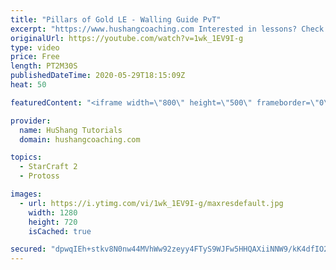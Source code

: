 ```yaml
---
title: "Pillars of Gold LE - Walling Guide PvT"
excerpt: "https://www.hushangcoaching.com Interested in lessons? Check out the website for more information ------------------------------------------------------------------------------------------------------- Want to support HuShang Tutorials directly? Patreon is a website where you can contribute a monthly"
originalUrl: https://youtube.com/watch?v=1wk_1EV9I-g
type: video
price: Free
length: PT2M30S
publishedDateTime: 2020-05-29T18:15:09Z
heat: 50

featuredContent: "<iframe width=\"800\" height=\"500\" frameborder=\"0\" src=\"https://www.youtube.com/embed/1wk_1EV9I-g\" allow=\"accelerometer; autoplay; encrypted-media; gyroscope; picture-in-picture\" allowfullscreen></iframe>"

provider:
  name: HuShang Tutorials
  domain: hushangcoaching.com

topics:
  - StarCraft 2
  - Protoss

images:
  - url: https://i.ytimg.com/vi/1wk_1EV9I-g/maxresdefault.jpg
    width: 1280
    height: 720
    isCached: true

secured: "dpwqIEh+stkv8N0nw44MVhWw92zeyy4FTyS9WJFw5HHQAXiiNNW9/kK4dfIO2klc2qNf5I0FN9RI+o27sUcIs5dNnv0lxVc+OT9ulAX1xBRR2xfWi36Vhhu7BoxaL02BM2/5FzYG0tB97W233ms9DCGbPSxpUUbN7BpVgOaBNHtcLERGdugLco9Aw8/lx6Bl1GC5xT4UYWp4kk8K5zwM5Ypu4vTiMB7Dr5ai4H/OcTrs2GqrVUNDICZ2/PEb39BOjSN/O/pN5QgBXrS5WXXre0SGY4UxmH7W7wspHfHrt0jfd4v9dVqxQ4GnBNJRjmJA47pHu6cB6gQJhUQ/g5Kt2cq2AlZyvIa9dLxxriMfafm+UoTVJt6dX9SPIOlfPvwdolOGF32KbLzCHcdKMnAO5QQIM3ZvPBn1a2MIeeSs/gU=;MpHUEQDXTC7jR+wY82k0xQ=="
---
```


